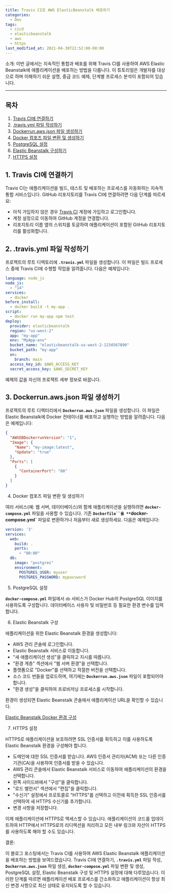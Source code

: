 ```yaml
---
title: Travis CI로 AWS ElasticBeanstalk 배포하기
categories:
  - Dev
tags:
  - cicd
  - elasticbeanstalk
  - aws
  - https
last_modified_at: 2021-04-30T22:52:00-00:00
---
```


소개:
이번 글에서는 지속적인 통합과 배포를 위해 Travis CI를 사용하여 AWS Elastic Beanstalk에 애플리케이션을 배포하는 방법을 다룹니다. 
이 튜토리얼은 개발자를 대상으로 하며 이해하기 쉬운 설명, 중급 코드 예제, 단계별 프로세스 분석이 포함되어 있습니다.

---

## 목차

1. [Travis CI에 연결하기](#1.-Travis-CI에-연결하기)
2. [.travis.yml 파일 작성하기](#2.-.travis.yml-파일-작성하기)
3. [Dockerrun.aws.json 파일 생성하기](#3.-Dockerrun.aws.json-파일-생성하기)
4. [Docker 컴포즈 파일 변환 및 생성하기](#4.-Docker-컴포즈-파일-변환-및-생성하기)
5. [PostgreSQL 설정](#5.-PostgreSQL-설정)
6. [Elastic Beanstalk 구성하기](#6.-Elastic-Beanstalk-구성)
7. [HTTPS 설정](#7.-HTTPS-설정)


## 1. Travis CI에 연결하기
Travis CI는 애플리케이션을 빌드, 테스트 및 배포하는 프로세스를 자동화하는 지속적 통합 서비스입니다. GitHub 리포지토리를 Travis CI에 연결하려면 다음 단계를 따르세요:
- 아직 가입하지 않은 경우 [Travis CI](https://www.travis-ci.com/) 계정에 가입하고 로그인합니다.
- 계정 설정으로 이동하여 GitHub 계정을 연결합니다.
- 리포지토리 이름 옆의 스위치를 토글하여 애플리케이션이 포함된 GitHub 리포지토리를 활성화합니다.


## 2. .travis.yml 파일 작성하기
프로젝트의 루트 디렉토리에 **`.travis.yml`** 파일을 생성합니다. 이 파일은 빌드 프로세스 중에 Travis CI에 수행할 작업을 알려줍니다. 다음은 예제입니다:

```yaml
language: node_js
node_js:
  - "14"
services:
  - docker
before_install:
  - docker build -t my-app .
script:
  - docker run my-app npm test
deploy:
  provider: elasticbeanstalk
  region: "us-west-2"
  app: "my-app"
  env: "MyApp-env"
  bucket_name: "elasticbeanstalk-us-west-2-1234567890"
  bucket_path: "my-app"
  on:
    branch: main
  access_key_id: $AWS_ACCESS_KEY
  secret_access_key: $AWS_SECRET_KEY
```

예제의 값을 자신의 프로젝트 세부 정보로 바꿉니다.

## 3. Dockerrun.aws.json 파일 생성하기

프로젝트의 루트 디렉터리에서 **`Dockerrun.aws.json`** 파일을 생성합니다. 이 파일은 Elastic Beanstalk에 Docker 컨테이너를 배포하고 실행하는 방법을 알려줍니다. 다음은 예제입니다:

```json
{
  "AWSEBDockerrunVersion": "1",
  "Image": {
    "Name": "my-image:latest",
    "Update": "true"
  },
  "Ports": [
    {
      "ContainerPort": "80"
    }
  ]
}
```

4. Docker 컴포즈 파일 변환 및 생성하기

여러 서비스(예: 웹 서버, 데이터베이스)와 함께 애플리케이션을 실행하려면 **`docker-compose.yml`** 파일을 사용할 수 있습니다. 
기존 **`Dockerfile``을 **`docker-compose.yml`** 파일로 변환하거나 처음부터 새로 생성하세요. 다음은 예제입니다:

```yaml
version: '3'
services:
  web:
    build: .
    ports:
      - "80:80"
  db:
    image: "postgres"
    environment:
      POSTGRES_USER: myuser
      POSTGRES_PASSWORD: mypassword
```

5. PostgreSQL 설정

**`docker-compose.yml`** 파일에서 `db` 서비스가 Docker Hub의 PostgreSQL 이미지를 사용하도록 구성합니다. 데이터베이스 사용자 및 비밀번호 등 필요한 환경 변수를 입력합니다.

6. Elastic Beanstalk 구성

애플리케이션을 위한 Elastic Beanstalk 환경을 생성합니다:

- AWS 관리 콘솔에 로그인합니다.
- Elastic Beanstalk 서비스로 이동합니다.
- "새 애플리케이션 생성"을 클릭하고 지시를 따릅니다.
- "환경 계층" 섹션에서 "웹 서버 환경"을 선택합니다.
- 플랫폼으로 "Docker"를 선택하고 적절한 버전을 선택합니다.
- 소스 코드 번들을 업로드하며, 여기에는 **`Dockerrun.aws.json`** 파일이 포함되어야 합니다.
- "환경 생성"을 클릭하여 프로비저닝 프로세스를 시작합니다.

환경이 생성되면 Elastic Beanstalk 콘솔에서 애플리케이션 URL을 확인할 수 있습니다.

[Elastic Beanstalk Docker 환경 구성](https://docs.aws.amazon.com/ko_kr/elasticbeanstalk/latest/dg/create_deploy_docker.container.console.html)

7. HTTPS 설정

HTTPS로 애플리케이션을 보호하려면 SSL 인증서를 획득하고 이를 사용하도록 Elastic Beanstalk 환경을 구성해야 합니다.

- 도메인에 대한 SSL 인증서를 받습니다. AWS 인증서 관리자(ACM) 또는 다른 인증 기관(CA)을 사용하여 인증서를 받을 수 있습니다.
- AWS 관리 콘솔에서 Elastic Beanstalk 서비스로 이동하여 애플리케이션의 환경을 선택합니다.
- 왼쪽 사이드바에서 "구성"을 클릭합니다.
- "로드 밸런서" 섹션에서 "편집"을 클릭합니다.
- "수신기" 설정에서 프로토콜로 "HTTPS"를 선택하고 이전에 획득한 SSL 인증서를 선택하여 새 HTTPS 수신기를 추가합니다.
- 변경 사항을 저장합니다.

이제 애플리케이션에 HTTPS로 액세스할 수 있습니다. 애플리케이션의 코드를 업데이트하여 HTTP에서 HTTPS로의 리디렉션을 처리하고 모든 내부 링크와 자산이 HTTPS를 사용하도록 해야 할 수도 있습니다.


결론:

이 블로그 포스팅에서는 Travis CI를 사용하여 AWS Elastic Beanstalk 애플리케이션을 배포하는 방법을 보여드렸습니다. 
Travis CI에 연결하기, **`.travis.yml`** 파일 작성, **`Dockerrun.aws.json`** 파일 생성, **`docker-compose.yml`** 파일 변환 및 생성, PostgreSQL 설정, Elastic Beanstalk 구성 및 HTTPS 설정에 대해 다루었습니다. 
이러한 단계를 따르면 애플리케이션 배포 프로세스를 간소화하고 애플리케이션이 항상 최신 변경 사항으로 최신 상태로 유지되도록 할 수 있습니다.
